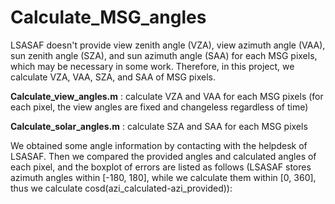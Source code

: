 # Calculate_MSG_angles
LSASAF doesn't provide  view zenith angle (VZA), view azimuth angle (VAA), sun zenith angle (SZA), and sun azimuth angle (SAA) for each MSG pixels, which may be necessary in some work. Therefore, in this project, we calculate VZA, VAA, SZA, and SAA of MSG pixels.

**Calculate_view_angles.m** : calculate VZA and VAA for each MSG pixels (for each pixel, the view angles are fixed and changeless regardless of time)

**Calculate_solar_angles.m** : calculate SZA and SAA for each MSG pixels

We obtained some angle information by contacting with the helpdesk of LSASAF. Then we compared the provided angles and calculated angles of each pixel, and the boxplot of errors are listed as follows (LSASAF stores azimuth angles within [-180, 180], while we calculate them within [0, 360], thus we calculate cosd(azi_calculated-azi_provided)):

